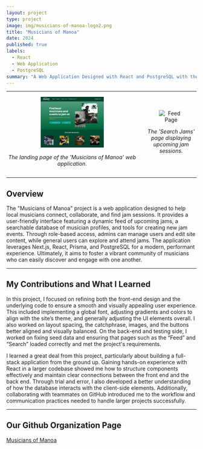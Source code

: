 ```yaml
---
layout: project
type: project
image: img/musicians-of-manoa-logo2.png
title: "Musicians of Manoa"
date: 2024
published: true
labels:
  - React
  - Web Application
  - PostgreSQL
summary: "A Web Application Designed with React and PostgreSQL with the intent of connecting local musicians together and informing musicians of local events they can participate in."
---
```


<hr>

<div style="display: flex; justify-content: space-between; align-items: center;">
  <div style="text-align: center; margin-right: 10px;">
    <img class="img-fluid" src="../img/landingpage.png" alt="Landing Page" style="max-width: 48%; height: auto;">
    <p><em>The landing page of the 'Musicians of Manoa' web application.</em></p>
  </div>
  <div style="text-align: center; margin-left: 10px;">
    <img class="img-fluid" src="../img/feedpage.png" alt="Feed Page" style="max-width: 48%; height: auto;">
    <p><em>The 'Search Jams' page displaying upcoming jam sessions.</em></p>
  </div>
</div>

<hr>

## Overview

The "Musicians of Manoa" project is a web application designed to help local musicians connect, collaborate, and find jam sessions. It provides a user-friendly interface featuring a dynamic feed of upcoming jams, a searchable database of musician profiles, and tools for creating new jam events. Through role-based access, admins can manage users and edit site content, while general users can explore and attend jams. The application leverages Next.js, React, Prisma, and PostgreSQL for a modern, performant experience. Ultimately, it aims to foster a vibrant community of musicians who can easily discover and engage with one another.

<hr>

## My Contributions and What I Learned

In this project, I focused on refining both the front-end design and the underlying code to ensure a smooth and visually appealing user experience. This included implementing a global font, adjusting gradients and colors to align with the site’s theme, and generally adjusting the UI elements overall. I also worked on layout spacing, the catchphrase, images, and the buttons better aligned and visually balanced. On the back-end and testing side, I worked on fixing seed data and ensuring that pages such as the “Feed” and “Search” loaded correctly and met the project's requirements.

I learned a great deal from this project, particularly about building a full-stack application from the ground up. Gaining hands-on experience with React in a larger codebase showed me how to structure components effectively and maintain clear connections between the front end and the back end. Through trial and error, I also developed a better understanding of how the database interacts with the client-side elements. Additionally, collaborating with teammates on GitHub introduced me to the workflow and communication practices needed to handle larger projects successfully.

<hr>

## Our Github Organization Page

[Musicians of Manoa](https://musicians-of-manoa.github.io/)
